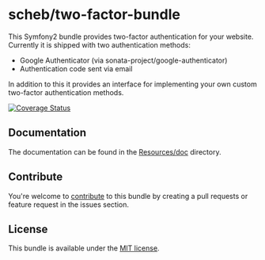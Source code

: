 scheb/two-factor-bundle
=======================

This Symfony2 bundle provides two-factor authentication for your website. Currently it is shipped with two authentication methods:

  - Google Authenticator (via sonata-project/google-authenticator)
  - Authentication code sent via email

In addition to this it provides an interface for implementing your own custom two-factor authentication methods.

[![Coverage Status](https://coveralls.io/repos/ronisaha/two-factor-bundle/badge.png)](https://coveralls.io/r/ronisaha/two-factor-bundle)

Documentation
-------------
The documentation can be found in the [Resources/doc](Resources/doc/index.md) directory.

Contribute
----------
You're welcome to [contribute](CONTRIBUTORS.md) to this bundle by creating a pull requests or feature request in the issues section.

License
-------
This bundle is available under the [MIT license](LICENSE).

